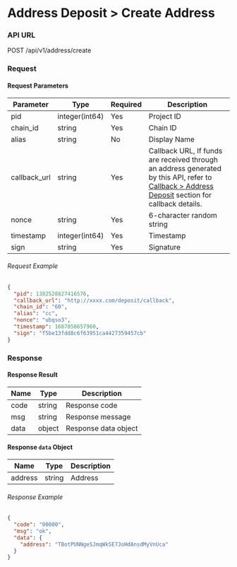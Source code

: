 # Address Deposit > Create Address

### API URL

POST /api/v1/address/create

### Request

#### Request Parameters

| Parameter     | Type            | Required | Description   |
| ------------- | --------------- | -------- | ------------- |
| pid           | integer(int64)  | Yes      | Project ID    |
| chain_id      | string          | Yes      | Chain ID      |
| alias         | string          | No      | Display Name  |
| callback_url  | string          | Yes      | Callback URL, If funds are received through an address generated by this API, refer to [Callback > Address Deposit](callback/address-deposit.md) section for callback details.  |
| nonce         | string          | Yes      | 6-character random string |
| timestamp     | integer(int64)  | Yes      | Timestamp     |
| sign          | string          | Yes      | Signature     |

###### Request Example

```json
{
  "pid": 1382528827416576,
  "callback_url": "http://xxxx.com/deposit/callback",
  "chain_id": "60",
  "alias": "cc",
  "nonce": "ubqso3",
  "timestamp": 1687850657960,
  "sign": "f5be13fdd8c6f63951ca4427359457cb"
}
```
### Response

#### Response Result

| Name  | Type   | Description      |
| ----- | ------ | ---------------- |
| code  | string | Response code    |
| msg   | string | Response message |
| data  | object | Response data object |

#### Response `data` Object

| Name    | Type   | Description |
| ------- | ------ | ----------- |
| address | string | Address     |

###### Response Example

```json
{
  "code": "00000",
  "msg": "ok",
  "data": {
    "address": "TBotPUNNgeSJmqWkSE7JoHdAnsdMyVnUca"
  }
}
```

